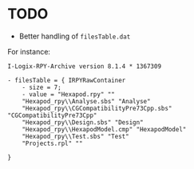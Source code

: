 TODO
====

- Better handling of `filesTable.dat`

For instance:

    I-Logix-RPY-Archive version 8.1.4 * 1367309
    
    - filesTable = { IRPYRawContainer 
        - size = 7;
        - value = "Hexapod.rpy" ""
        "Hexapod_rpy\\Analyse.sbs" "Analyse"
        "Hexapod_rpy\\CGCompatibilityPre73Cpp.sbs" "CGCompatibilityPre73Cpp"
        "Hexapod_rpy\\Design.sbs" "Design"
        "Hexapod_rpy\\HexapodModel.cmp" "HexapodModel"
        "Hexapod_rpy\\Test.sbs" "Test"
        "Projects.rpl" ""
        
    }